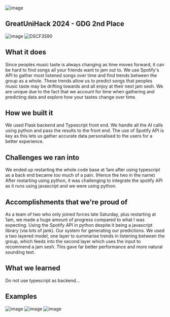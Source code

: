 ![image](https://github.com/user-attachments/assets/66e01b90-4dfe-46bb-8ff3-5a18a366b090)
## GreatUniHack 2024 -  GDG 2nd Place
![image](https://github.com/user-attachments/assets/36b8a37b-e734-413f-a406-acf5dada3417)
![DSCF3590](https://github.com/user-attachments/assets/fcb29583-119a-437a-a486-f8b085bbfab2)


## What it does

Since peoples music taste is always changing as time moves forward, it can be hard to find songs all your friends want to jam out to. We use Spotify's API to gather most listened songs over time and find trends between the group as a whole. These trends allow us to predict songs that peoples music taste may be drifting towards and all enjoy at their next jam sesh. We are unique due to the fact that we account for time when gathering and predicting data and explore how your tastes change over time.

## How we built it

We used Flask backend and Typescript front end. We handle all the AI calls using python and pass the results to the front end. The use of Spotify API is key as this lets us gather accurate data personalised to the users for a better experience.

## Challenges we ran into

We ended up restarting the whole code base at 1am after using typescript as a back end became too much of a pain. (Hence the two in the name) After restarting using python, it was challenging to integrate the spotify API as it runs using javascript and we were using python.

## Accomplishments that we're proud of

As a team of two who only joined forces late Saturday, plus restarting at 1am, we made a huge amount of progress compared to what I was expecting. Using the Spotify API in python despite it being a javascript library (via lots of jank). Our system for generating our predictions. We used a two layered model, one layer to summarise trends in listening between the group, which feeds into the second layer which uses the input to recommend a jam sesh. This gave far better performance and more natural sounding text.

## What we learned

Do not use typescript as backend...

## Examples
![image](https://github.com/user-attachments/assets/22e3182b-e9b6-4b07-80fd-5bcb27fdc95b)
![image](https://github.com/user-attachments/assets/27c31b2b-5579-435d-ae17-95b609393d0a)
![image](https://github.com/user-attachments/assets/c65fdf12-45aa-4f59-90e5-82f33f91d582)
